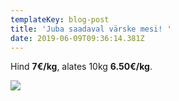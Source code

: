 ```yaml
---
templateKey: blog-post
title: 'Juba saadaval värske mesi! '
date: 2019-06-09T09:36:14.381Z
---
```

Hind **7€/kg**, alates 10kg **6.50€/kg**.

![](/img/img-20190630-wa0000.jpg)
